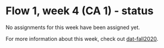 # Flow 1, week 4 (CA 1) - status

No assignments for this week have been assigned yet.

For more information about this week, check out [dat-fall2020](https://dat-fall2020.netlify.app/Flow-1/week4/).
